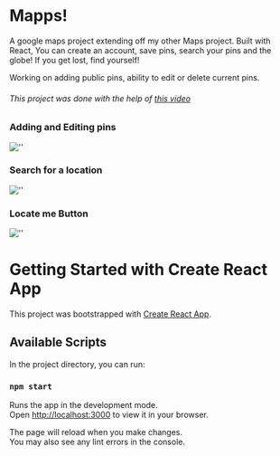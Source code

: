 # Mapps!

A google maps project extending off my other Maps project.
Built with React, You can create an account, save pins, search your pins and the globe! If you get lost, find yourself!

Working on adding public pins, ability to edit or delete current pins.

###### This project was done with the help of [this video](https://www.youtube.com/watch?v=WZcxJGmLbSo)

### Adding and Editing pins

![''](https://media3.giphy.com/media/0CM8KneHGmKrL6kVFv/giphy.gif?cid=790b761146f684f7e4984d0f0d746dcb2dfccc854543d5d0&rid=giphy.gif&ct=g)

### Search for a location

![''](https://media2.giphy.com/media/r9JVe4PULwlOP0sEsr/giphy.gif?cid=790b76110ef42b89bb4238bbe74fd4bf5d689930ab77cce6&rid=giphy.gif&ct=g)

### Locate me Button

![''](https://media4.giphy.com/media/kmGPpL4RN9Spvrkpiw/giphy.gif?cid=790b76118dbce216275a5d3062d3906841d51b0b078c05c0&rid=giphy.gif&ct=g)

# Getting Started with Create React App

This project was bootstrapped with [Create React App](https://github.com/facebook/create-react-app).

## Available Scripts

In the project directory, you can run:

### `npm start`

Runs the app in the development mode.\
Open [http://localhost:3000](http://localhost:3000) to view it in your browser.

The page will reload when you make changes.\
You may also see any lint errors in the console.
